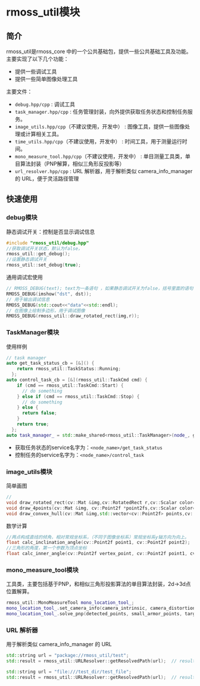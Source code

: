 # rmoss_util模块

## 简介

rmoss_util是rmoss_core 中的一个公共基础包，提供一些公共基础工具及功能。主要实现了以下几个功能：

* 提供一些调试工具
* 提供一些简单图像处理工具

主要文件：
* `debug.hpp/cpp` : 调试工具
* `task_manager.hpp/cpp` : 任务管理封装，向外提供获取任务状态和控制任务服务。
* `image_utils.hpp/cpp`（不建议使用，开发中） : 图像工具，提供一些图像处理或计算相关工具。
* `time_utils.hpp/cpp`（不建议使用，开发中） : 时间工具，用于测量运行时间。
* `mono_measure_tool.hpp/cpp`（不建议使用，开发中） : 单目测量工具类，单目算法封装（PNP解算，相似三角形反投影等）
* `url_resolver.hpp/cpp` : URL 解析器，用于解析类似 camera_info_manager 的 URL，便于灵活路径管理

## 快速使用

### debug模块

静态调试开关：控制是否显示调试信息

```c++
#include "rmoss_util/debug.hpp"
//获取调试开关状态，默认为false，
rmoss_util::get_debug();
//设置静态调试开关
rmoss_util::set_debug(true);
```

通用调试宏使用

```c++
// RMOSS_DEBUG(text); text为一条语句 ，如果静态调试开关为false，括号里面的语句不会被执行。
RMOSS_DEBUG(imshow("dst", dst));
// 用于输出调试信息
RMOSS_DEBUG(std::cout<<"data"<<std::endl);
// 在图像上绘制多边形，用于调试图像
RMOSS_DEBUG(rmoss_util::draw_rotated_rect(img,r));
```

### TaskManager模块

使用样例
```c++
// task manager
auto get_task_status_cb = [&]() {
    return rmoss_util::TaskStatus::Running;
  };
auto control_task_cb = [&](rmoss_util::TaskCmd cmd) {
    if (cmd == rmoss_util::TaskCmd::Start) {
      // do something
    } else if (cmd == rmoss_util::TaskCmd::Stop) {
      // do something
    } else {
      return false;
    }
    return true;
  };
auto task_manager_ = std::make_shared<rmoss_util::TaskManager>(node_, get_task_status_cb, control_task_cb);
```
* 获取任务状态的service名字为：`<node_name>/get_task_status`
* 控制任务的service名字为：`<node_name>/control_task`

### image_utils模块

简单画图

```c++
//
void draw_rotated_rect(cv::Mat &img,cv::RotatedRect r,cv::Scalar color=green);
void draw_4points(cv::Mat &img, cv::Point2f *point2fs,cv::Scalar color=green);
void draw_convex_hull(cv::Mat &img,std::vector<cv::Point2f> points,cv::Scalar color=green);

```

数学计算

```c++
//两点构成直线的倾角，相对常规坐标系，（不同于图像坐标系）常规坐标系y轴方向为向上。
float calc_inclination_angle(cv::Point2f point1, cv::Point2f point2);
//三角形的角度，第一个参数为顶点坐标
float calc_inner_angle(cv::Point2f vertex_point, cv::Point2f point1, cv::Point2f point2);
```

### mono_measure_tool模块

工具类，主要包括基于PNP，和相似三角形投影算法的单目算法封装，2d->3d点位置解算。

```c++
rmoss_util::MonoMeasureTool mono_location_tool_;
mono_location_tool_.set_camera_info(camera_intrinsic, camera_distortion);
mono_location_tool_.solve_pnp(detected_points, small_armor_points, target_postion);
```

### URL 解析器

用于解析类似 camera_info_manager 的 URL

```c++
std::string url = "package://rmoss_util/test";
std::result = rmoss_util::URLResolver::getResolvedPath(url);  // result = "<rmoss_util的share路径>/test"

std::string url = "file:///test_dir/test_file";
std::result = rmoss_util::URLResolver::getResolvedPath(url);  // result = "/test_dir/test_file"
```